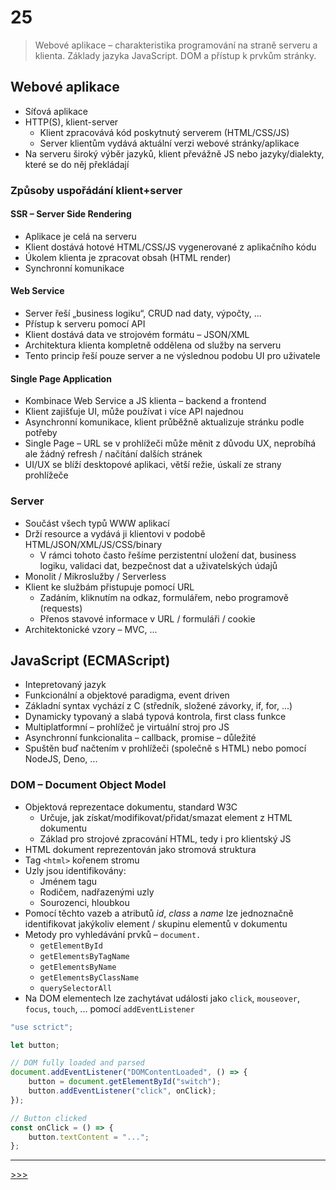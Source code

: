 # 25

> Webové aplikace – charakteristika programování na straně serveru a klienta. Základy jazyka JavaScript. DOM a přístup k prvkům stránky.

## Webové aplikace

* Síťová aplikace
* HTTP(S), klient-server
  * Klient zpracovává kód poskytnutý serverem (HTML/CSS/JS)
  * Server klientům vydává aktuální verzi webové stránky/aplikace
* Na serveru široký výběr jazyků, klient převážně JS nebo jazyky/dialekty, které se do něj překládají

### Způsoby uspořádání klient+server

#### SSR – Server Side Rendering

* Aplikace je celá na serveru
* Klient dostává hotové HTML/CSS/JS vygenerované z aplikačního kódu
* Úkolem klienta je zpracovat obsah (HTML render)
* Synchronní komunikace

#### Web Service

* Server řeší „business logiku“, CRUD nad daty, výpočty, ...
* Přístup k serveru pomocí API
* Klient dostává data ve strojovém formátu – JSON/XML
* Architektura klienta kompletně oddělena od služby na serveru
* Tento princip řeší pouze server a ne výslednou podobu UI pro uživatele

#### Single Page Application

* Kombinace Web Service a JS klienta – backend a frontend
* Klient zajišťuje UI, může používat i více API najednou
* Asynchronní komunikace, klient průběžně aktualizuje stránku podle potřeby
* Single Page – URL se v prohlížeči může měnit z důvodu UX, neprobíhá ale žádný refresh / načítání dalších stránek
* UI/UX se blíží desktopové aplikaci, větší režie, úskalí ze strany prohlížeče

### Server

* Součást všech typů WWW aplikací
* Drží resource a vydává ji klientovi v podobě HTML/JSON/XML/JS/CSS/binary
  * V rámci tohoto často řešíme perzistentní uložení dat, business logiku, validaci dat, bezpečnost dat a uživatelských údajů
* Monolit / Mikroslužby / Serverless
* Klient ke službám přistupuje pomocí URL
  * Zadáním, kliknutím na odkaz, formulářem, nebo programově (requests)
  * Přenos stavové informace v URL / formuláři / cookie
* Architektonické vzory – MVC, ...

## JavaScript (ECMAScript)

* Intepretovaný jazyk
* Funkcionální a objektové paradigma, event driven
* Základní syntax vychází z C (středník, složené závorky, if, for, ...)
* Dynamicky typovaný a slabá typová kontrola, first class funkce
* Multiplatformní – prohlížeč je virtuální stroj pro JS
* Asynchronní funkcionalita – callback, promise – důležité
* Spuštěn buď načtením v prohlížeči (společně s HTML) nebo pomocí NodeJS, Deno, ...

### DOM – Document Object Model

* Objektová reprezentace dokumentu, standard W3C
  * Určuje, jak získat/modifikovat/přidat/smazat element z HTML dokumentu
  * Základ pro strojové zpracování HTML, tedy i pro klientský JS
* HTML dokument reprezentován jako stromová struktura
* Tag `<html>` kořenem stromu
* Uzly jsou identifikovány:
  * Jménem tagu
  * Rodičem, nadřazenými uzly
  * Sourozenci, hloubkou
* Pomocí těchto vazeb a atributů _id_, _class_ a _name_ lze jednoznačně identifikovat jakýkoliv element / skupinu elementů v dokumentu
* Metody pro vyhledávání prvků – `document.`
  * `getElementById`
  * `getElementsByTagName`
  * `getElementsByName`
  * `getElementsByClassName`
  * `querySelectorAll`
* Na DOM elementech lze zachytávat události jako `click`, `mouseover`, `focus`, `touch`, ... pomocí `addEventListener`

```js
"use sctrict";

let button;

// DOM fully loaded and parsed
document.addEventListener("DOMContentLoaded", () => {
    button = document.getElementById("switch");
    button.addEventListener("click", onClick);
});

// Button clicked
const onClick = () => {
    button.textContent = "...";
};
```

---
[>>>](./26.MD)
